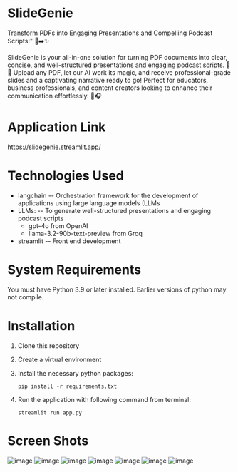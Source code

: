 # SlideGenie
Transform PDFs into Engaging Presentations and Compelling Podcast Scripts!" 📄➡️✨

SlideGenie is your all-in-one solution for turning PDF documents into clear, concise, and well-structured presentations and engaging podcast scripts. 🚀✨ Upload any PDF, let our AI work its magic, and receive professional-grade slides and a captivating narrative ready to go! Perfect for educators, business professionals, and content creators looking to enhance their communication effortlessly. 📝🎧

# Application Link
https://slidegenie.streamlit.app/

# Technologies Used
* langchain -- Orchestration framework for the development of applications using large language models (LLMs
* LLMs: -- To generate well-structured presentations and engaging podcast scripts
  * gpt-4o from OpenAI
  * llama-3.2-90b-text-preview from Groq
* streamlit -- Front end development
   
# System Requirements
You must have Python 3.9 or later installed. Earlier versions of python may not compile.

# Installation
1.  Clone this repository
2. Create a virtual environment
3. Install the necessary python packages:

   `pip install -r requirements.txt`
5. Run the application with following command from terminal:

   `streamlit run app.py`

# Screen Shots
![image](https://github.com/user-attachments/assets/68ed1193-61a9-49a7-a160-9a10b46c523e)
![image](https://github.com/user-attachments/assets/e95c591d-c3bc-41e1-ae33-9c2a9568a6ee)
![image](https://github.com/user-attachments/assets/1c32540e-390d-4531-b2df-6168a9524cab)
![image](https://github.com/user-attachments/assets/81309cc6-25ae-405c-b4c6-e6ba0c58de3d)
![image](https://github.com/user-attachments/assets/75f13d10-067c-477a-8d68-10eefb280b74)
![image](https://github.com/user-attachments/assets/65f12608-e934-4788-88b4-2d79d1641a4d)
![image](https://github.com/user-attachments/assets/34fe8fe1-fef0-4d86-9287-5b4b4aa7924f)





